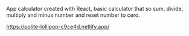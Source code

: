 App calculator created with React, basic calculator that so sum, divide, multiply and minus number and reset number to cero.

https://polite-lollipop-c9ce4d.netlify.app/

